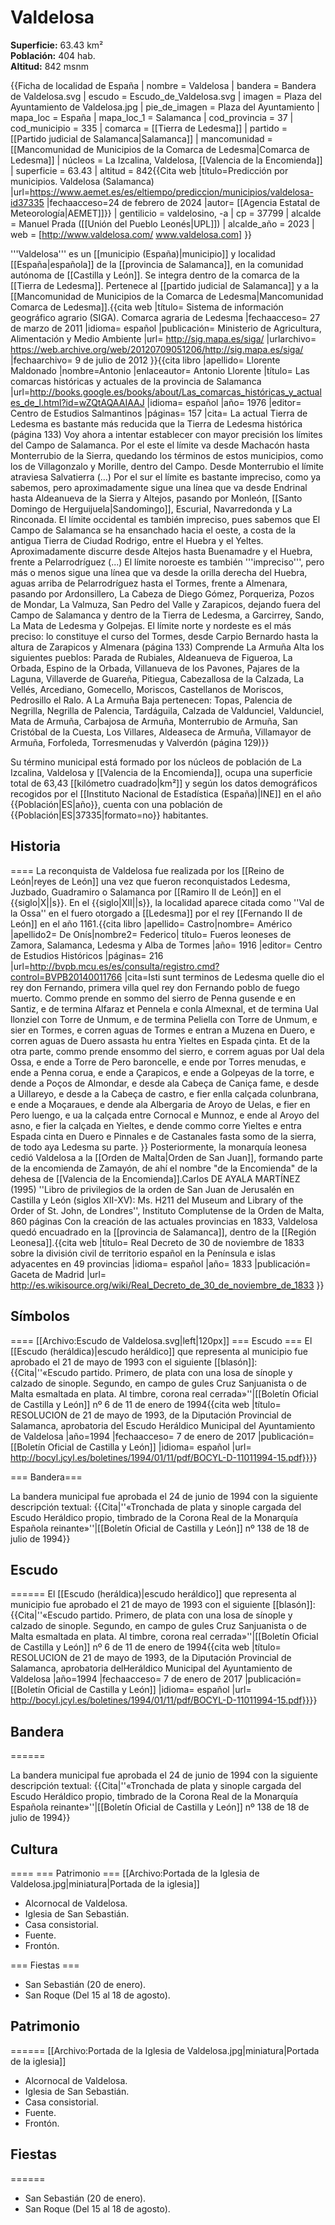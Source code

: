 # Valdelosa

**Superficie:** 63.43 km²  
**Población:** 404 hab.  
**Altitud:** 842 msnm  

{{Ficha de localidad de España
| nombre = Valdelosa
| bandera = Bandera de Valdelosa.svg
| escudo = Escudo_de_Valdelosa.svg
| imagen = Plaza del Ayuntamiento de Valdelosa.jpg
| pie_de_imagen = Plaza del Ayuntamiento
| mapa_loc = España
| mapa_loc_1 = Salamanca
| cod_provincia = 37
| cod_municipio = 335
| comarca = [[Tierra de Ledesma]]
| partido = [[Partido judicial de Salamanca|Salamanca]]
| mancomunidad = [[Mancomunidad de Municipios de la Comarca de Ledesma|Comarca de Ledesma]]
| núcleos = La Izcalina, Valdelosa, [[Valencia de la Encomienda]]
| superficie = 63.43
| altitud = 842<ref>{{Cita web |título=Predicción por municipios. Valdelosa (Salamanca) |url=https://www.aemet.es/es/eltiempo/prediccion/municipios/valdelosa-id37335 |fechaacceso=24 de febrero de 2024 |autor= [[Agencia Estatal de Meteorología|AEMET]]}}</ref>
| gentilicio = valdelosino, -a
| cp = 37799
| alcalde = Manuel Prada ([[Unión del Pueblo Leonés|UPL]])
| alcalde_año = 2023
| web = [http://www.valdelosa.com/ www.valdelosa.com]
}}

'''Valdelosa''' es un [[municipio (España)|municipio]] y localidad [[España|española]] de la [[provincia de Salamanca]], en la comunidad autónoma de [[Castilla y León]]. Se integra dentro de la comarca de la [[Tierra de Ledesma]]. Pertenece al [[partido judicial de Salamanca]] y a la [[Mancomunidad de Municipios de la Comarca de Ledesma|Mancomunidad Comarca de Ledesma]].<ref name=ref_duplicada_1>{{cita web |título= Sistema de información geográfico agrario (SIGA). Comarca agraria de Ledesma |fechaacceso= 27 de marzo de 2011 |idioma= español |publicación= Ministerio de Agricultura, Alimentación y Medio Ambiente |url= http://sig.mapa.es/siga/ |urlarchivo= https://web.archive.org/web/20120709051206/http://sig.mapa.es/siga/ |fechaarchivo= 9 de julio de 2012 }}</ref><ref name=ref_duplicada_2>{{cita libro |apellido= Llorente Maldonado |nombre=Antonio |enlaceautor= Antonio Llorente |título= Las comarcas históricas y actuales de la provincia de Salamanca |url=http://books.google.es/books/about/Las_comarcas_históricas_y_actuales_de_l.html?id=wZQtAQAAIAAJ |idioma= español |año= 1976 |editor= Centro de Estudios Salmantinos |páginas= 157 |cita= La actual Tierra de Ledesma es bastante más reducida que la Tierra de Ledesma histórica (página 133) Voy ahora a intentar establecer con mayor precisión los límites del Campo de Salamanca. Por el este el límite va desde Machacón hasta Monterrubio de la Sierra, quedando los términos de estos municipios, como los de Villagonzalo y Morille, dentro del Campo. Desde Monterrubio el límite atraviesa Salvatierra (…) Por el sur el límite es bastante impreciso, como ya sabemos, pero aproximadamente sigue una línea que va desde Endrinal hasta Aldeanueva de la Sierra y Altejos, pasando por Monleón, [[Santo Domingo de Herguijuela|Sandomingo]], Escurial, Navarredonda y La Rinconada. El límite occidental es también impreciso, pues sabemos que El Campo de Salamanca se ha ensanchado hacia el oeste, a costa de la antigua Tierra de Ciudad Rodrigo, entre el Huebra y el Yeltes. Aproximadamente discurre desde Altejos hasta Buenamadre y el Huebra, frente a Pelarrodríguez (...) El límite noroeste es también '''impreciso''', pero más o menos sigue una línea que va desde la orilla derecha del Huebra, aguas arriba de Pelarrodríguez hasta el Tormes, frente a Almenara, pasando por Ardonsillero, La Cabeza de Diego Gómez, Porqueriza, Pozos de Mondar, La Valmuza, San Pedro del Valle y Zarapicos, dejando fuera del Campo de Salamanca y dentro de la Tierra de Ledesma, a Garcirrey, Sando, La Mata de Ledesma y Golpejas. El límite norte y nordeste es el más preciso: lo constituye el curso del Tormes, desde Carpio Bernardo hasta la altura de Zarapicos y Almenara (página 133) Comprende La Armuña Alta los siguientes pueblos: Parada de Rubiales, Aldeanueva de Figueroa, La Orbada, Espino de la Orbada, Villanueva de los Pavones, Pajares de la Laguna, Villaverde de Guareña, Pitiegua, Cabezallosa de la Calzada, La Vellés, Arcediano, Gomecello, Moriscos, Castellanos de Moriscos, Pedrosillo el Ralo. A La Armuña Baja pertenecen: Topas, Palencia de Negrilla, Negrilla de Palencia, Tardáguila, Calzada de Valdunciel, Valdunciel, Mata de Armuña, Carbajosa de Armuña, Monterrubio de Armuña, San Cristóbal de la Cuesta, Los Villares, Aldeaseca de Armuña, Villamayor de Armuña, Forfoleda, Torresmenudas y Valverdón (página 129)}}</ref>

Su término municipal está formado por los núcleos de población de La Izcalina, Valdelosa y [[Valencia de la Encomienda]], ocupa una superficie total de 63,43&nbsp;[[kilómetro cuadrado|km²]] y según los datos demográficos recogidos por el [[Instituto Nacional de Estadística (España)|INE]] en el año {{Población|ES|año}}, cuenta con una población de {{Población|ES|37335|formato=no}} habitantes.

## Historia

====
La reconquista de Valdelosa fue realizada por los [[Reino de León|reyes de León]] una vez que fueron reconquistados Ledesma, Juzbado, Guadramiro o Salamanca por [[Ramiro II de León]] en el {{siglo|X||s}}. En el {{siglo|XII||s}}, la localidad aparece citada como ''Val de la Ossa'' en el fuero otorgado a [[Ledesma]] por el rey [[Fernando II de León]] en el año 1161.<ref>{{cita libro |apellido= Castro|nombre= Américo |apellido2= De Onís|nombre2= Federico| título= Fueros leoneses de Zamora, Salamanca, Ledesma y Alba de Tormes |año= 1916 |editor= Centro de Estudios Históricos |páginas= 216 |url=http://bvpb.mcu.es/es/consulta/registro.cmd?control=BVPB20140011766 |cita=Isti sunt terminos de Ledesma quelle dio el rey don Fernando, primera villa quel rey don Fernando poblo de fuego muerto. Commo prende en sommo del sierro de Penna gusende e en Santiz, e de termina Alfaraz et Pennela e conla Almexnal, et de termina Ual llonziel con Torre de Unmum, e de termina Peliella con Torre de Unmum, e sier en Tormes, e corren aguas de Tormes e entran a Muzena en Duero, e corren aguas de Duero assasta hu entra Yieltes en Espada çinta. Et de la otra parte, commo prende ensommo del sierro, e correm aguas por Ual dela Ossa, e ende a Torre de Pero baroncelle, e ende por Torres menudas, e ende a Penna corua, e ende a Çarapicos, e ende a Golpeyas de la torre, e dende a Poços de Almondar, e desde ala Cabeça de Caniça fame, e desde a Uillareyo, e desde a la Cabeça de castro, e fier enlla calçada colunbrana, e ende a Moçaraues, e dende ala Albergaria de Aroyo de Uelas, e fier en Pero luengo, e ua la calçada entre Cornocal e Munnoz, e ende al Aroyo del asno, e fier la calçada en Yieltes, e dende commo corre Yieltes e entra Espada cinta en Duero e Pinnales e de Castanales fasta somo de la sierra, de todo aya Ledesma su parte. }}</ref> Posteriormente, la monarquía leonesa cedió Valdelosa a la [[Orden de Malta|Orden de San Juan]], formando parte de la encomienda de Zamayón, de ahí el nombre "de la Encomienda" de la dehesa de [[Valencia de la Encomienda]].<ref>Carlos DE AYALA MARTÍNEZ (1995) ''Libro de privilegios de la orden de San Juan de Jerusalén en Castilla y León (siglos XII-XV): Ms. H211 del Museum and Library of the Order of St. John, de Londres'', Instituto Complutense de la Orden de Malta, 860 páginas </ref> Con la creación de las actuales provincias en 1833, Valdelosa quedó encuadrado en la [[provincia de Salamanca]], dentro de la [[Región Leonesa]].<ref>{{cita web |título= Real Decreto de 30 de noviembre de 1833 sobre la división civil de territorio español en la Península e islas adyacentes en 49 provincias |idioma= español |año= 1833 |publicación= Gaceta de Madrid |url= http://es.wikisource.org/wiki/Real_Decreto_de_30_de_noviembre_de_1833 }}</ref>

## Símbolos

====
[[Archivo:Escudo de Valdelosa.svg|left|120px]]
=== Escudo ===
El [[Escudo (heráldica)|escudo heráldico]] que representa al municipio fue aprobado el 21 de mayo de 1993 con el siguiente [[blasón]]:
{{Cita|''«Escudo partido. Primero, de plata con una losa de sínople y calzado de sinople. Segundo, en campo de gules Cruz Sanjuanista o de Malta esmaltada en plata. Al timbre, corona real cerrada»''|[[Boletín Oficial de Castilla y León]] nº 6 de 11 de enero de 1994<ref name=ref_duplicada_5>{{cita web |título= RESOLUCION de 21 de mayo de 1993, de la Diputación Provincial de Salamanca, aprobatoria del Escudo Heráldico Municipal del Ayuntamiento de Valdelosa |año=1994 |fechaacceso= 7 de enero de 2017 |publicación= [[Boletín Oficial de Castilla y León]] |idioma= español |url= http://bocyl.jcyl.es/boletines/1994/01/11/pdf/BOCYL-D-11011994-15.pdf}}</ref>}}

=== Bandera===

La bandera municipal fue aprobada el 24 de junio de 1994 con la siguiente descripción textual:
{{Cita|''«Tronchada de plata y sinople cargada del Escudo Heráldico propio, timbrado de la Corona Real de la Monarquía Española reinante»''|[[Boletín Oficial de Castilla y León]] nº 138 de 18 de julio de 1994}}

## Escudo

======
El [[Escudo (heráldica)|escudo heráldico]] que representa al municipio fue aprobado el 21 de mayo de 1993 con el siguiente [[blasón]]:
{{Cita|''«Escudo partido. Primero, de plata con una losa de sínople y calzado de sinople. Segundo, en campo de gules Cruz Sanjuanista o de Malta esmaltada en plata. Al timbre, corona real cerrada»''|[[Boletín Oficial de Castilla y León]] nº 6 de 11 de enero de 1994<ref name=ref_duplicada_5>{{cita web |título= RESOLUCION de 21 de mayo de 1993, de la Diputación Provincial de Salamanca, aprobatoria delHeráldico Municipal del Ayuntamiento de Valdelosa |año=1994 |fechaacceso= 7 de enero de 2017 |publicación= [[Boletín Oficial de Castilla y León]] |idioma= español |url= http://bocyl.jcyl.es/boletines/1994/01/11/pdf/BOCYL-D-11011994-15.pdf}}</ref>}}

## Bandera

======

La bandera municipal fue aprobada el 24 de junio de 1994 con la siguiente descripción textual:
{{Cita|''«Tronchada de plata y sinople cargada del Escudo Heráldico propio, timbrado de la Corona Real de la Monarquía Española reinante»''|[[Boletín Oficial de Castilla y León]] nº 138 de 18 de julio de 1994}}

## Cultura

====
=== Patrimonio ===
[[Archivo:Portada de la Iglesia de Valdelosa.jpg|miniatura|Portada de la iglesia]]
* Alcornocal de Valdelosa.
* Iglesia de San Sebastián.
* Casa consistorial.
* Fuente.
* Frontón.

=== Fiestas ===
* San Sebastián (20 de enero).
* San Roque (Del 15 al 18 de agosto).

## Patrimonio

======
[[Archivo:Portada de la Iglesia de Valdelosa.jpg|miniatura|Portada de la iglesia]]
* Alcornocal de Valdelosa.
* Iglesia de San Sebastián.
* Casa consistorial.
* Fuente.
* Frontón.

## Fiestas

======
* San Sebastián (20 de enero).
* San Roque (Del 15 al 18 de agosto).
